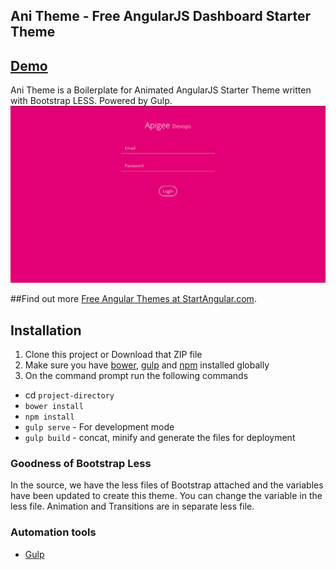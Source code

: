 ## Ani Theme - Free AngularJS Dashboard Starter Theme

## [Demo](http://rawgit.com/start-angular/ani-theme/master/dist/index.html)

Ani Theme is a Boilerplate for Animated AngularJS Starter Theme written with Bootstrap LESS. Powered by Gulp.
![Preview](/examples/preview.png)

##Find out more [Free Angular Themes at StartAngular.com](http://www.startangular.com/).

## Installation
1. Clone this project or Download that ZIP file
2. Make sure you have [bower](http://bower.io/), [gulp](https://www.npmjs.com/package/gulp) and  [npm](https://www.npmjs.org/) installed globally
3. On the command prompt run the following commands
- cd `project-directory`
- `bower install`
- `npm install`
- `gulp serve` - For development mode
- `gulp build` - concat, minify and generate the files for deployment


### Goodness of Bootstrap Less
In the source, we have the less files of Bootstrap attached and the variables have been updated to create this theme. You can change the variable in the less file. Animation and Transitions are in separate less file.   

### Automation tools

- [Gulp](http://gulpjs.com/)
